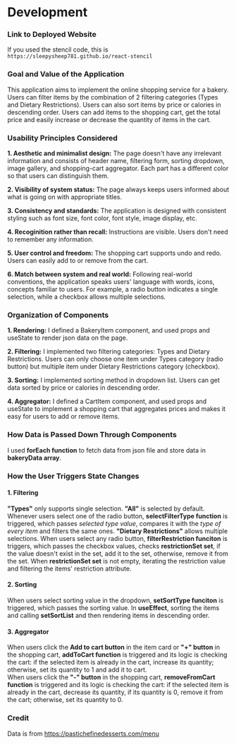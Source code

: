 # Development

### Link to Deployed Website
If you used the stencil code, this is `https://sleepysheep781.github.io/react-stencil`

### Goal and Value of the Application
This application aims to implement the online shopping service for a bakery. Users can filter items by the combination of 2 filtering categories (Types and Dietary Restrictions). Users can also sort items by price or calories in descending order. Users can add items to the shopping cart, get the total price and easily increase or decrease the quantity of items in the cart.

### Usability Principles Considered
**1. Aesthetic and minimalist design:** The page doesn't have any irrelevant information and consists of header name, filtering form, sorting dropdown, image gallery, and shopping-cart aggregator. Each part has a different color so that users can distinguish them.

**2. Visibility of system status:** The page always keeps users informed about what is going on with appropriate titles.

**3. Consistency and standards:** The application is designed with consistent styling such as font size, font color, font style, image display, etc.

**4. Recoginition rather than recall:** Instructions are visible. Users don't need to remember any information. 

**5. User control and freedom:** The shopping cart supports undo and redo. Users can easily add to or remove from the cart.

**6. Match between system and real world:** Following real-world conventions, the application speaks users' language with words, icons, concepts familiar to users. For example, a radio button indicates a single selection, while a checkbox allows multiple selections.

### Organization of Components
**1. Rendering:** I defined a BakeryItem component, and used props and useState to render json data on the page.

**2. Filtering:** I implemented two filtering categories: Types and Dietary Restrictions. Users can only choose one item under Types category (radio button) but multiple item under Dietary Restrictions category (checkbox). 

**3. Sorting:** I implemented sorting method in dropdown list. Users can get data sorted by price or calories in descending order.

**4. Aggregator:** I defined a CartItem component, and used props and useState to implement a shopping cart that aggregates prices and makes it easy for users to add or remove items.

### How Data is Passed Down Through Components
I used **forEach function** to fetch data from json file and store data in **bakeryData array**. 

### How the User Triggers State Changes
#### 1. Filtering
**"Types"** only supports single selection. **"All"** is selected by default. Whenever users select one of the radio button, **selectFilterType function** is triggered, which passes *selected type value*, compares it with the *type of every item* and filters the same ones. 
**"Dietary Restrictions"** allows multiple selections. When users select any radio button, **filterRestriction funciton** is triggers, which passes the checkbox values, checks **restrictionSet set**, if the value doesn't exist in the set, add it to the set, otherwise, remove it from the set. When **restrictionSet set** is not empty, iterating the restriction value and filtering the items' restriction attribute.

#### 2. Sorting
When users select sorting value in the dropdown, **setSortType funciton** is triggered, which passes the sorting value. In **useEffect**, sorting the items and calling **setSortList** and then rendering items in descending order.

#### 3. Aggregator
When users click the **Add to cart button** in the item card or **"+" button** in the shopping cart, **addToCart function** is triggered and its logic is checking the cart: if the selected item is already in the cart, increase its quantity; otherwise, set its quantity to 1 and add it to cart.  <br/>
When users click the **"-" button** in the shopping cart, **removeFromCart function** is triggered and its logic is checking the cart: if the selected item is already in the cart, decrease its quantity, if its quantity is 0, remove it from the cart; otherwise, set its quantity to 0. <br/>


### Credit
Data is from https://pastichefinedesserts.com/menu